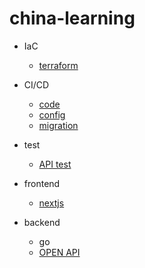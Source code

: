 # china-learning

- IaC
  - [terraform](https://github.com/gerraywang/china-learning-terraform.git)
- CI/CD 
  - [code](https://github.com/gerraywang/china-gcp-learning-code/tree/develop)
  - [config](https://github.com/gerraywang/china-gcp-learning-config.git)
  - [migration](https://github.com/gerraywang/china-learning-data-migration.git)

- test
  - [API test](https://github.com/gerraywang/testapi.git)
- frontend
  - [nextjs](https://github.com/gerraywang/china-next-learning.git)
- backend
  - go
  - [OPEN API](https://github.com/gerraywang/demo-openapi-go.git)
